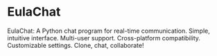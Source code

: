# EulaChat
EulaChat: A Python chat program for real-time communication. Simple, intuitive interface. Multi-user support. Cross-platform compatibility. Customizable settings. Clone, chat, collaborate!
